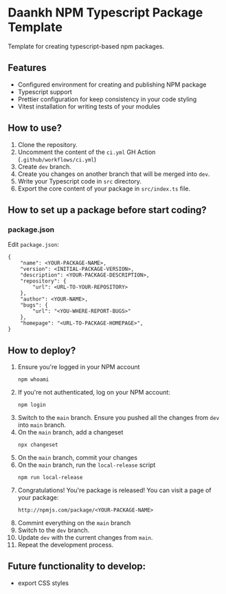 # Daankh NPM Typescript Package Template

Template for creating typescript-based npm packages.

## Features

- Configured environment for creating and publishing NPM package
- Typescript support
- Prettier configuration for keep consistency in your code styling
- Vitest installation for writing tests of your modules

## How to use?

1. Clone the repository.
2. Uncomment the content of the `ci.yml` GH Action (`.github/workflows/ci.yml`)
2. Create `dev` branch.
3. Create you changes on another branch that will be merged into `dev`. 
4. Write your Typescript code in `src` directory. 
5. Export the core content of your package in `src/index.ts` file.

## How to set up a package before start coding?

### package.json

Edit `package.json`:

```
{
    "name": <YOUR-PACKAGE-NAME>,
    "version": <INITIAL-PACKAGE-VERSION>,
    "description": <YOUR-PACKAGE-DESCRIPTION>,
    "repository": {
        "url": <URL-TO-YOUR-REPOSITORY>
    },
    "author": <YOUR-NAME>,
    "bugs": {
        "url": "<YOU-WHERE-REPORT-BUGS>"
    },
    "homepage": "<URL-TO-PACKAGE-HOMEPAGE>",
}
```

## How to deploy?

1. Ensure you're logged in your NPM account
   ```
   npm whoami
   ```
2. If you're not authenticated, log on your NPM account:
   ```
   npm login
   ```
3. Switch to the `main` branch. Ensure you pushed all the changes from `dev` into `main` branch.
4. On the `main` branch, add a changeset
   ```
   npx changeset
   ```
4. On the `main` branch, commit your changes
5. On the `main` branch, run the `local-release` script
   ```
   npm run local-release
   ```
6. Congratulations! You're package is released! You can visit a page of your package:
   ```
   http://npmjs.com/package/<YOUR-PACKAGE-NAME>
   ```
7. Commint everything on the `main` branch
8. Switch to the `dev` branch.
9. Update `dev` with the current changes from `main`.
10. Repeat the development process.

## Future functionality to develop:

- export CSS styles